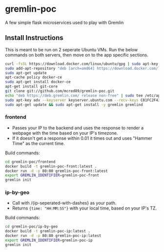 # gremlin-poc

A few simple flask microservices used to play with Gremlin

## Install Instructions

This is meant to be run on 2 seperate Ubuntu VMs. Run the below commands on both servers, then move on to the app specific sections.

```bash
curl -fsSL https://download.docker.com/linux/ubuntu/gpg | sudo apt-key add -
sudo add-apt-repository "deb [arch=amd64] https://download.docker.com/linux/ubuntu $(lsb_release -cs) stable"
sudo apt-get update
apt-cache policy docker-ce
sudo apt-get install docker-ce
apt-get install git-core
git clone git://github.com/mcred89/gremlin-poc.git
echo "deb https://deb.gremlin.com/ release non-free" | sudo tee /etc/apt/sources.list.d/gremlin.list
sudo apt-key adv --keyserver keyserver.ubuntu.com --recv-keys C81FC2F43A48B25808F9583BDFF170F324D41134 9CDB294B29A5B1E2E00C24C022E8EF3461A50EF6
sudo apt-get update && sudo apt-get install -y gremlin gremlind
```

### frontend

- Passes your IP to the backend and uses the response to render a webpage with the time based on your IP's timezone.
- If it doesn't get a response within 0.01 it times out and uses "Hammer Time" as the current time.

Build commands:

```bash
cd gremlin-poc/frontend
docker build -t gremlin-poc-front:latest .
docker run -d -p 80:80 gremlin-poc-front:latest
export GREMLIN_IDENTIFIER=gremlin-poc-front
gremlin init
```

### ip-by-geo

- Call with /{ip-seperated-with-dashes} as your path.
- Returns `{time: "HH:MM:SS"}` with your local time, based on your IP's TZ.

Build commands:

```bash
cd gremlin-poc/ip-by-geo
docker build -t gremlin-poc-ip:latest .
docker run -d -p 80:80 gremlin-poc-ip:latest
export GREMLIN_IDENTIFIER=gremlin-poc-ip
gremlin init
```
